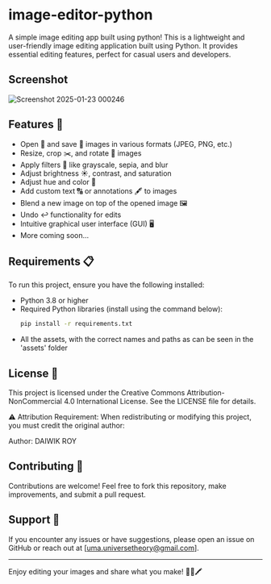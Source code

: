 # image-editor-python
A simple image editing app built using python!
This is a lightweight and user-friendly image editing application built using Python. It provides essential editing features, perfect for casual users and developers.

## Screenshot

![Screenshot 2025-01-23 000246](https://github.com/user-attachments/assets/02d2c066-97a9-4120-acf7-d7d610602a4a)

## Features 🌟
- Open 📂 and save 💾 images in various formats (JPEG, PNG, etc.)
- Resize, crop ✂️, and rotate 🔁 images
- Apply filters 🎨 like grayscale, sepia, and blur
- Adjust brightness ☀️, contrast, and saturation
- Adjust hue and color 🌈
- Add custom text 🔠 or annotations 🖋️ to images
- Blend a new image on top of the opened image 🖼️
- Undo ↩️ functionality for edits
- Intuitive graphical user interface (GUI) 🖥️
- More coming soon...

## Requirements 📋
To run this project, ensure you have the following installed:
- Python 3.8 or higher
- Required Python libraries (install using the command below):
  ```bash
  pip install -r requirements.txt
- All the assets, with the correct names and paths as can be seen in the 'assets' folder

  
## License 🪪
This project is licensed under the Creative Commons Attribution-NonCommercial 4.0 International License.
See the LICENSE file for details.

⚠️ Attribution Requirement:
When redistributing or modifying this project, you must credit the original author:

Author: DAIWIK ROY

## Contributing 🤝
Contributions are welcome!
Feel free to fork this repository, make improvements, and submit a pull request.

## Support 💬
If you encounter any issues or have suggestions, please open an issue on GitHub or reach out at [uma.universetheory@gmail.com].


---

Enjoy editing your images and share what you make! 🎨✨🖍️
